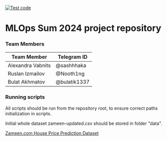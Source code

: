 [![Test code](https://github.com/Hexy00123/Sum2024MLOps/actions/workflows/test-code.yaml/badge.svg?branch=dev&event=push)](https://github.com/Hexy00123/Sum2024MLOps/actions/workflows/test-code.yaml)

# MLOps Sum 2024 project repository

### **Team Members**

| Team Member              | Telegram ID         |
|--------------------------|---------------------|
| Alexandra Vabnits        | @sashhhaka          |   
| Ruslan Izmailov          | @Nooth1ng           | 
| Bulat Akhmatov           | @bulatik1337        | 

### Running scripts
All scripts should be run from the repository root, to ensure correct paths initialization in scripts.

Initial whole dataset zameen-updated.csv should be stored in folder "data".

[Zameen.com House Price Prediction Dataset](https://www.kaggle.com/datasets/howisusmanali/house-price-prediction-zameencom-dataset)
